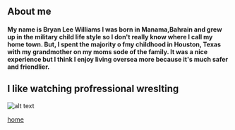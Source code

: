 ## About me
#### My name is Bryan Lee Williams I was born in Manama,Bahrain and grew up in the military child life style so I don't really know where I call my home town. But, I spent the majority o fmy childhood in Houston, Texas with my grandmother on my moms sode of the family. It was a nice experience but I think I enjoy living oversea more because it's much safer and friendlier. 

## I like watching profressional wreslting
![alt text](https://www.teamusa.org/-/media/USA_Wrestling/2017/Freestyle-Action-3/KurtMcHenrySemis400x250.jpg?h=250&w=400&la=en&hash=696942062FEE1E2561001D8B4ED40615EF4EA6C3)





[home](index)
